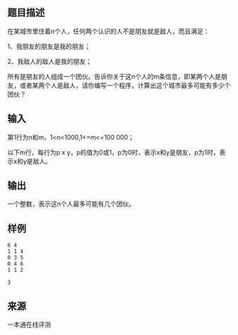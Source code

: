 ## 题目描述

在某城市里住着n个人，任何两个认识的人不是朋友就是敌人，而且满足：

1、我朋友的朋友是我的朋友；

2、我敌人的敌人是我的朋友；

所有是朋友的人组成一个团伙。告诉你关于这n个人的m条信息，即某两个人是朋友，或者某两个人是敌人，请你编写一个程序，计算出这个城市最多可能有多少个团伙？

## 输入

第1行为n和m，1<n<1000,1<=m<=100 000；

以下m行，每行为p x y，p的值为0或1，p为0时，表示x和y是朋友，p为1时，表示x和y是敌人。

## 输出

一个整数，表示这n个人最多可能有几个团伙。

## 样例

```input1
6 4
1 1 4
0 3 5
0 4 6
1 1 2
```

```output1
3
```


 ## 来源

 一本通在线评测 